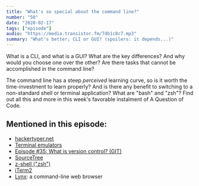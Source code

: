 ```yaml
---
title: "What's so special about the command line?"
number: "50"
date: "2020-02-17"
tags: ["episode"]
audio: "https://media.transistor.fm/7db1c8c7.mp3"
summary: "What's better; CLI or GUI? (spoilers: it depends...)"
---
```


What is a CLI, and what is a GUI? What are the key differences? And why would you choose one over the other? Are there tasks that cannot be accomplished in the command line?

The command line has a steep *perceived* learning curve, so is it worth the time-investment to learn properly? And is there any benefit to switching to a non-standard shell or terminal application? What are "bash" and "zsh"? Find out all this and more in this week's favorable instalment of A Question of Code.

## Mentioned in this episode:

* [hackertyper.net](https://hackertyper.net)
* [Terminal emulators](https://en.wikipedia.org/wiki/Terminal_emulator)
* [Episode #35: What is version control? (GIT)](https://aquestionofcode.com/35-source-control/)
* [SourceTree](https://www.sourcetreeapp.com/)
* [z-shell ("zsh")](https://www.howtogeek.com/362409/what-is-zsh-and-why-should-you-use-it-instead-of-bash/)
* [iTerm2](https://iterm2.com/)
* [Lynx](https://en.wikipedia.org/wiki/Lynx_(web_browser)): a command-line web browser